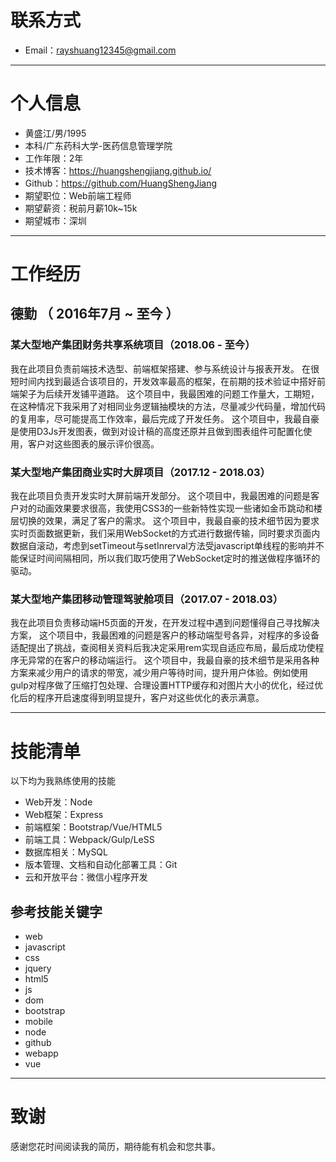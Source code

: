 # 联系方式

- Email：rayshuang12345@gmail.com

---

# 个人信息

 - 黄盛江/男/1995 
 - 本科/广东药科大学-医药信息管理学院 
 - 工作年限：2年
 - 技术博客：https://huangshengjiang.github.io/ 
 - Github：https://github.com/HuangShengJiang
 - 期望职位：Web前端工程师
 - 期望薪资：税前月薪10k~15k
 - 期望城市：深圳

---

# 工作经历

## 德勤 （ 2016年7月 ~ 至今 ）

### 某大型地产集团财务共享系统项目（2018.06 - 至今）
我在此项目负责前端技术选型、前端框架搭建、参与系统设计与报表开发。
在很短时间内找到最适合该项目的，开发效率最高的框架，在前期的技术验证中搭好前端架子为后续开发铺平道路。
这个项目中，我最困难的问题工作量大，工期短，在这种情况下我采用了对相同业务逻辑抽模块的方法，尽量减少代码量，增加代码的复用率，尽可能提高工作效率，最后完成了开发任务。
这个项目中，我最自豪是使用D3Js开发图表，做到对设计稿的高度还原并且做到图表组件可配置化使用，客户对这些图表的展示评价很高。

### 某大型地产集团商业实时大屏项目（2017.12 - 2018.03）
我在此项目负责开发实时大屏前端开发部分。
这个项目中，我最困难的问题是客户对的动画效果要求很高，我使用CSS3的一些新特性实现一些诸如金币跳动和楼层切换的效果，满足了客户的需求。
这个项目中，我最自豪的技术细节因为要求实时页面数据更新，我们采用WebSocket的方式进行数据传输，同时要求页面内数据自滚动，考虑到setTimeout与setInrerval方法受javascript单线程的影响并不能保证时间间隔相同，所以我们取巧使用了WebSocket定时的推送做程序循环的驱动。

### 某大型地产集团移动管理驾驶舱项目（2017.07 - 2018.03）
我在此项目负责移动端H5页面的开发，在开发过程中遇到问题懂得自己寻找解决方案，
这个项目中，我最困难的问题是客户的移动端型号各异，对程序的多设备适配提出了挑战，查阅相关资料后我决定采用rem实现自适应布局，最后成功使程序无异常的在客户的移动端运行。
这个项目中，我最自豪的技术细节是采用各种方案来减少用户的请求的带宽，减少用户等待时间，提升用户体验。例如使用gulp对程序做了压缩打包处理、合理设置HTTP缓存和对图片大小的优化，经过优化后的程序开启速度得到明显提升，客户对这些优化的表示满意。

<!--
# 开源项目和作品
 （这一段用于放置工作以外的、可证明你的能力的材料）

## 开源项目
（对于程序员来讲，没有什么比Show me the code能有说服力了）

 - [STU](http://github.com/yourname/projectname)：项目的简要说明，Star和Fork数多的可以注明
 - [WXYZ](http://github.com/yourname/projectname)：项目的简要说明，Star和Fork数多的可以注明

## 技术文章
（挑选你写作或翻译的技术文章，好的文章可以从侧面证实你的表达和沟通能力，也帮助招聘方更了解你）

- [一个产品经理眼中的云计算：前生今世和未来](http://get.jobdeer.com/706.get)
- [来自HeroKu的HTTP API 设计指南(翻译文章)](http://get.jobdeer.com/343.get) （ ```好的翻译文章可以侧证你对英文技术文档的阅读能力```）

 ## 演讲和讲义
（放置你代表公司在一些技术会议上做过的演讲，以及你在公司分享时制作的讲义）

  - 2014架构师大会演讲：[如何通过Docker优化内部开发](http://jobdeer.com)
 - 9月公司内部分享：[云计算的前生今世](http://jobdeer.com)

-->
---
# 技能清单

以下均为我熟练使用的技能

- Web开发：Node
- Web框架：Express
- 前端框架：Bootstrap/Vue/HTML5
- 前端工具：Webpack/Gulp/LeSS
- 数据库相关：MySQL
- 版本管理、文档和自动化部署工具：Git
- 云和开放平台：微信小程序开发

## 参考技能关键字

- web
- javascript
- css
- jquery
- html5
- js
- dom
- bootstrap
- mobile
- node
- github
- webapp
- vue

---

# 致谢
感谢您花时间阅读我的简历，期待能有机会和您共事。